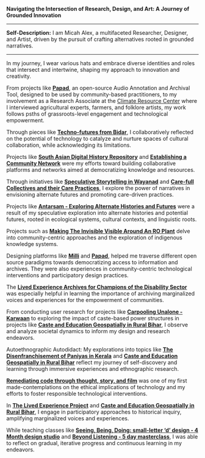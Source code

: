 **Navigating the Intersection of Research, Design, and Art: A Journey of Grounded Innovation**

---

**Self-Description:**
I am Micah Alex, a multifaceted Researcher, Designer, and Artist, driven by the pursuit of crafting alternatives rooted in grounded narratives.

---

In my journey, I wear various hats and embrace diverse identities and roles that intersect and intertwine, shaping my approach to innovation and creativity.

From projects like [**Papad**](https://khattamicah.xyz/portfolio/design/ui-ux%20design/2022-01-01-Papad/), an open-source Audio Annotation and Archival Tool, designed to be used by community-based practitioners, to my involvement as a Research Associate at the [Climate Resource Center](https://khattamicah.xyz/portfolio/) where I interviewed agricultural experts, farmers, and folklore artists, my work follows psths of grassroots-level engagement and technological empowerment.

Through pieces like [**Techno-futures from Bidar**](https://one.compost.digital/fertile-technofutures-from-bidar/), I collaboratively reflected on the potential of technology to catalyze and nurture spaces of cultural collaboration, while acknowledging its limitations.

Projects like [**South Asian Digital History Repository**](https://khattamicah.xyz/portfolio/design/website/2023-02-01-SADHR/) and [**Establishing a Community Network**](https://khattamicah.xyz/portfolio/research/2022-01-01-Establishing-a-Community-Based-Generative-Wifi-Mesh-Network/)  were my efforts toward building collaborative platforms and networks aimed at democratizing knowledge and resources.

Through initiatives like [**Speculative Storytelling in Wayanad**](https://khattamicah.xyz/portfolio/design/artifact/2021-02-01-Speculative-Storytelling-in-Wayanad/) and [**Care-full Collectives and their Care Practices**](https://khattamicah.xyz/portfolio/research/publication/2020-01-01-Carefull-Collectives-and-their-Care-Practices/), I explore the power of narratives in envisioning alternate futures and promoting care-driven practices.

Projects like [**Antarsam - Exploring Alternate Histories and Futures**](https://khattamicah.xyz/portfolio/research/miscellaneous/2019-02-01-Antarsam-Exploring-Alternate-Histories-and-Futures/) were a result of my speculative exploration into alternate histories and potential futures, rooted in ecological systems, cultural contexts, and linguistic roots.

Projects such as [**Making The Invisible Visible Around An RO Plant**](https://khattamicah.xyz/portfolio/research/2019-02-01-Making-The-Invisible-Visible-Around-An-RO-Plant/) delve into community-centric approaches and the exploration of indigenous knowledge systems.

Designing platforms like [**Milli**](https://khattamicah.xyz/portfolio/design/ui-ux%20design/2021-02-01-Milli/) and [**Papad**](https://khattamicah.xyz/portfolio/design/ui-ux%20design/2022-01-01-Papad/), helped me traverse different open source paradigms towards democratizing access to information and archives. They were also experiences in community-centric technological interventions and participatory design practices.

The [**Lived Experience Archives for Champions of the Disability Sector**](https://khattamicah.xyz/portfolio/) was especially helpful in learning the importance of archiving marginalized voices and experiences for the empowerment of communities.

From conducting user research for projects like [**Carpooling Unalone - Karwaan**](https://khattamicah.xyz/portfolio/design/ui-ux%20design/user%20research/2018-10-01-Carpooling-Unalone-Karwaan/) to exploring the impact of caste-based power structures in projects like [**Caste and Education Geospatially in Rural Bihar**](https://khattamicah.xyz/portfolio/research/2019-01-01-Caste-and-Education/), I observe and analyze societal dynamics to inform my design and research endeavors.

Autoethnographic Autodidact: My explorations into topics like [**The Disenfranchisement of Paniyas in Kerala**](https://khattamicah.xyz/portfolio/research/2018-12-01-The-Disenfranchisement-of-Adivasis-in-Kerala/) and [**Caste and Education Geospatially in Rural Bihar**](https://khattamicah.xyz/portfolio/research/2019-01-01-Caste-and-Education/) reflect my journey of self-discovery and learning through immersive experiences and ethnographic research.

[**Remediating code through thought, story, and film**](https://khattamicah.xyz/portfolio/research/2021-01-01-Remediating-code-through-thought-story-and-film/) was one of my first made-contemplations on the ethical implications of technology and my efforts to foster responsible technological interventions.

 In [**The Lived Experience Project**](https://khattamicah.xyz/portfolio/research/2022-02-20-EnableIndia-LE/) and [**Caste and Education Geospatially in Rural Bihar**](https://khattamicah.xyz/portfolio/research/2019-01-01-Caste-and-Education/), I engage in participatory approaches to historical inquiry, amplifying marginalized voices and experiences.

While teaching classes like [**Seeing, Being, Doing: small-letter ‘d’ design - 4 Month design studio**](https://khattamicah.xyz/portfolio/presentation/teaching/2022-12-01-Facilitating-a-Design-Studio-Overview) and [**Beyond Listening - 5 day masterclass**](https://khattamicah.xyz/portfolio/), I was able to reflect on gradual, iterative progress and continuous learning in my endeavors.
